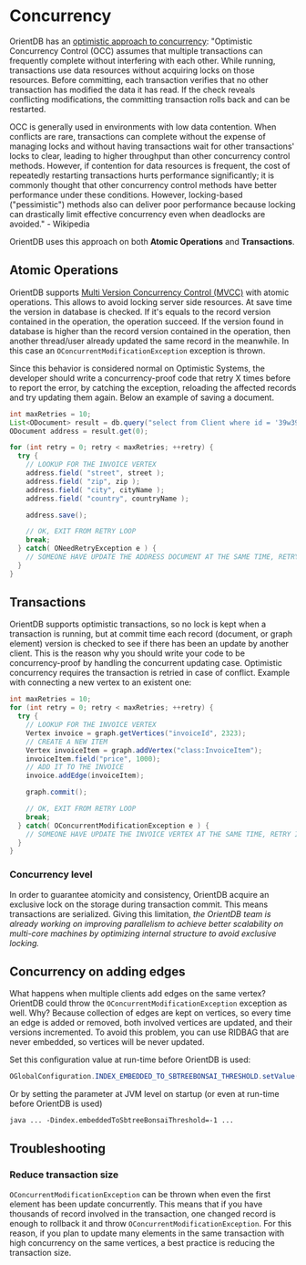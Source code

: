 # Concurrency

OrientDB has an [optimistic approach to concurrency](http://en.wikipedia.org/wiki/Optimistic_concurrency_control): "Optimistic Concurrency Control (OCC) assumes that multiple transactions can frequently complete without interfering with each other. While running, transactions use data resources without acquiring locks on those resources. Before committing, each transaction verifies that no other transaction has modified the data it has read. If the check reveals conflicting modifications, the committing transaction rolls back and can be restarted.

OCC is generally used in environments with low data contention. When conflicts are rare, transactions can complete without the expense of managing locks and without having transactions wait for other transactions' locks to clear, leading to higher throughput than other concurrency control methods. However, if contention for data resources is frequent, the cost of repeatedly restarting transactions hurts performance significantly; it is commonly thought that other concurrency control methods have better performance under these conditions. However, locking-based ("pessimistic") methods also can deliver poor performance because locking can drastically limit effective concurrency even when deadlocks are avoided." - Wikipedia

OrientDB uses this approach on both **Atomic Operations** and **Transactions**.

## Atomic Operations
OrientDB supports [Multi Version Concurrency Control (MVCC)](http://en.wikipedia.org/wiki/Multiversion_concurrency_control) with atomic operations. This allows to avoid locking server side resources. At save time the version in database is checked. If it's equals to the record version contained in the operation, the operation succeed. If the version found in database is higher than the record version contained in the operation, then another thread/user already updated the same record in the meanwhile. In this case an `OConcurrentModificationException` exception is thrown.

Since this behavior is considered normal on Optimistic Systems, the developer should write a concurrency-proof code that retry X times before to report the error, by catching the exception, reloading the affected records and try updating them again. Below an example of saving a document.

```java
int maxRetries = 10;
List<ODocument> result = db.query("select from Client where id = '39w39D32d2d'");
ODocument address = result.get(0);

for (int retry = 0; retry < maxRetries; ++retry) {
  try {
    // LOOKUP FOR THE INVOICE VERTEX
    address.field( "street", street );
    address.field( "zip", zip );
    address.field( "city", cityName );
    address.field( "country", countryName );

    address.save();

    // OK, EXIT FROM RETRY LOOP
    break;
  } catch( ONeedRetryException e ) {
    // SOMEONE HAVE UPDATE THE ADDRESS DOCUMENT AT THE SAME TIME, RETRY IT
  }
}
```

## Transactions
OrientDB supports optimistic transactions, so no lock is kept when a transaction is running, but at commit time each record (document, or graph element) version is checked to see if there has been an update by another client. This is the reason why you should write your code to be concurrency-proof by handling the concurrent updating case. Optimistic concurrency requires the transaction is retried in case of conflict. Example with connecting a new vertex to an existent one:

```java
int maxRetries = 10;
for (int retry = 0; retry < maxRetries; ++retry) {
  try {
    // LOOKUP FOR THE INVOICE VERTEX
    Vertex invoice = graph.getVertices("invoiceId", 2323);
    // CREATE A NEW ITEM
    Vertex invoiceItem = graph.addVertex("class:InvoiceItem");
    invoiceItem.field("price", 1000);
    // ADD IT TO THE INVOICE
    invoice.addEdge(invoiceItem);

    graph.commit();

    // OK, EXIT FROM RETRY LOOP
    break;
  } catch( OConcurrentModificationException e ) {
    // SOMEONE HAVE UPDATE THE INVOICE VERTEX AT THE SAME TIME, RETRY IT
  }
}
```

### Concurrency level

In order to guarantee atomicity and consistency, OrientDB acquire an exclusive lock on the storage during transaction commit. This means transactions are serialized. Giving this limitation, _the OrientDB team is already working on improving parallelism to achieve better scalability on multi-core machines by optimizing internal structure to avoid exclusive locking._

## Concurrency on adding edges

What happens when multiple clients add edges on the same vertex? OrientDB could throw the `OConcurrentModificationException` exception as well. Why? Because collection of edges are kept on vertices, so every time an edge is added or removed, both involved vertices are updated, and their versions incremented. To avoid this problem, you can use RIDBAG that are never embedded, so vertices will be never updated. 

Set this configuration value at run-time before OrientDB is used:
```java
OGlobalConfiguration.INDEX_EMBEDDED_TO_SBTREEBONSAI_THRESHOLD.setValue(-1);
```

Or by setting the parameter at JVM level on startup (or even at run-time before OrientDB is used)
```
java ... -Dindex.embeddedToSbtreeBonsaiThreshold=-1 ...
```

## Troubleshooting

### Reduce transaction size
`OConcurrentModificationException` can be thrown when even the first element has been update concurrently. This means that if you have thousands of record involved in the transaction, one changed record is enough to rollback it and throw `OConcurrentModificationException`. For this reason, if you plan to update many elements in the same transaction with high concurrency on the same vertices, a best practice is reducing the transaction size.
